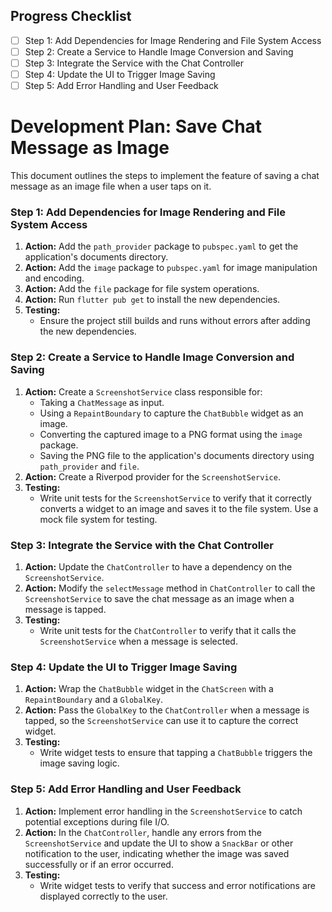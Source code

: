 ## Progress Checklist

- [ ] Step 1: Add Dependencies for Image Rendering and File System Access
- [ ] Step 2: Create a Service to Handle Image Conversion and Saving
- [ ] Step 3: Integrate the Service with the Chat Controller
- [ ] Step 4: Update the UI to Trigger Image Saving
- [ ] Step 5: Add Error Handling and User Feedback

# Development Plan: Save Chat Message as Image

This document outlines the steps to implement the feature of saving a chat message as an image file when a user taps on it.

### Step 1: Add Dependencies for Image Rendering and File System Access

1.  **Action:** Add the `path_provider` package to `pubspec.yaml` to get the application's documents directory.
2.  **Action:** Add the `image` package to `pubspec.yaml` for image manipulation and encoding.
3.  **Action:** Add the `file` package for file system operations.
4.  **Action:** Run `flutter pub get` to install the new dependencies.
5.  **Testing:**
    *   Ensure the project still builds and runs without errors after adding the new dependencies.

### Step 2: Create a Service to Handle Image Conversion and Saving

1.  **Action:** Create a `ScreenshotService` class responsible for:
    *   Taking a `ChatMessage` as input.
    *   Using a `RepaintBoundary` to capture the `ChatBubble` widget as an image.
    *   Converting the captured image to a PNG format using the `image` package.
    *   Saving the PNG file to the application's documents directory using `path_provider` and `file`.
2.  **Action:** Create a Riverpod provider for the `ScreenshotService`.
3.  **Testing:**
    *   Write unit tests for the `ScreenshotService` to verify that it correctly converts a widget to an image and saves it to the file system. Use a mock file system for testing.

### Step 3: Integrate the Service with the Chat Controller

1.  **Action:** Update the `ChatController` to have a dependency on the `ScreenshotService`.
2.  **Action:** Modify the `selectMessage` method in `ChatController` to call the `ScreenshotService` to save the chat message as an image when a message is tapped.
3.  **Testing:**
    *   Write unit tests for the `ChatController` to verify that it calls the `ScreenshotService` when a message is selected.

### Step 4: Update the UI to Trigger Image Saving

1.  **Action:** Wrap the `ChatBubble` widget in the `ChatScreen` with a `RepaintBoundary` and a `GlobalKey`.
2.  **Action:** Pass the `GlobalKey` to the `ChatController` when a message is tapped, so the `ScreenshotService` can use it to capture the correct widget.
3.  **Testing:**
    *   Write widget tests to ensure that tapping a `ChatBubble` triggers the image saving logic.

### Step 5: Add Error Handling and User Feedback

1.  **Action:** Implement error handling in the `ScreenshotService` to catch potential exceptions during file I/O.
2.  **Action:** In the `ChatController`, handle any errors from the `ScreenshotService` and update the UI to show a `SnackBar` or other notification to the user, indicating whether the image was saved successfully or if an error occurred.
3.  **Testing:**
    *   Write widget tests to verify that success and error notifications are displayed correctly to the user.
